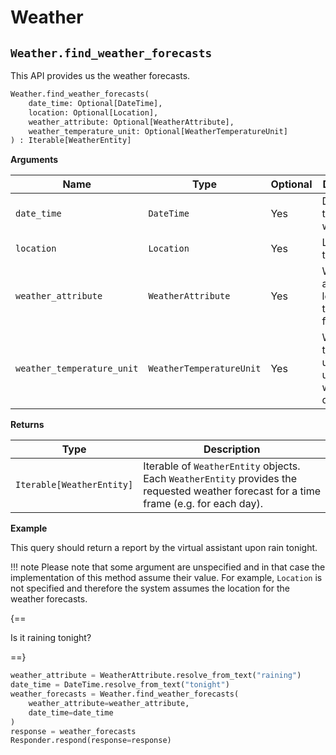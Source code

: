 # Weather

## `Weather.find_weather_forecasts`

This API provides us the weather forecasts.

``` py
Weather.find_weather_forecasts(
    date_time: Optional[DateTime],
    location: Optional[Location],
    weather_attribute: Optional[WeatherAttribute],
    weather_temperature_unit: Optional[WeatherTemperatureUnit]
) : Iterable[WeatherEntity]
```

**Arguments**

| Name          | Type          | Optional  | Description                              |
| ------------- | --------------| --------- | ---------------------------------------- |
| `date_time`        | `DateTime`  | Yes        | Date and time for the weather        |
| `location`        | `Location`  | Yes        | Location for the weather        |
| `weather_attribute`        | `WeatherAttribute`  | Yes        | Weather attribute to look for in the weather forecasts        |
| `weather_temperature_unit`        | `WeatherTemperatureUnit`  | Yes        | Weather temperature unit to be used in the weather query        |

**Returns**

| Type          | Description       |
| ------------- | ----------------- |
| `Iterable[WeatherEntity]`    | Iterable of `WeatherEntity` objects. Each `WeatherEntity` provides the requested weather forecast for a time frame (e.g. for each day). |

**Example**

This query should return a report by the virtual assistant upon rain tonight.

!!! note
    Please note that some argument are unspecified and in that case the implementation of this method assume their value. For example, `Location` is not specified and therefore the system assumes the location for the weather forecasts.

{==

Is it raining tonight?

==}

``` py
weather_attribute = WeatherAttribute.resolve_from_text("raining")
date_time = DateTime.resolve_from_text("tonight")
weather_forecasts = Weather.find_weather_forecasts(
    weather_attribute=weather_attribute,
    date_time=date_time
)
response = weather_forecasts
Responder.respond(response=response)
```
